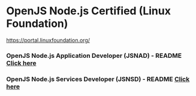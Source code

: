 # OpenJS Node.js Certified (Linux Foundation)

https://portal.linuxfoundation.org/

### OpenJS Node.js Application Developer (JSNAD) - README [Click here](./JSNAD/README.md)
### OpenJS Node.js Services Developer (JSNSD) - README [Click here](./JSNSD/README.md)